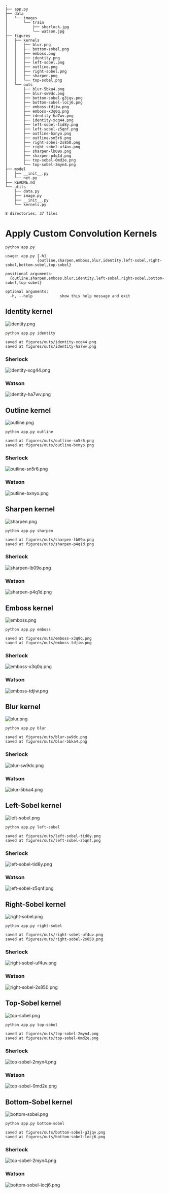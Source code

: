 ```text
.
├── app.py
├── data
│   └── images
│       └── train
│           ├── sherlock.jpg
│           └── watson.jpg
├── figures
│   ├── kernels
│   │   ├── blur.png
│   │   ├── bottom-sobel.png
│   │   ├── emboss.png
│   │   ├── identity.png
│   │   ├── left-sobel.png
│   │   ├── outline.png
│   │   ├── right-sobel.png
│   │   ├── sharpen.png
│   │   └── top-sobel.png
│   └── outs
│       ├── blur-5bka4.png
│       ├── blur-sw9dc.png
│       ├── bottom-sobel-g3jqv.png
│       ├── bottom-sobel-locj6.png
│       ├── emboss-tdjiw.png
│       ├── emboss-x3q0q.png
│       ├── identity-ha7wv.png
│       ├── identity-xcg44.png
│       ├── left-sobel-tid8y.png
│       ├── left-sobel-z5qnf.png
│       ├── outline-bxnyo.png
│       ├── outline-sn5r6.png
│       ├── right-sobel-2s850.png
│       ├── right-sobel-uf4uv.png
│       ├── sharpen-lb09o.png
│       ├── sharpen-p4q1d.png
│       ├── top-sobel-0md2e.png
│       └── top-sobel-2myn4.png
├── model
│   ├── __init__.py
│   └── net.py
├── README.md
└── utils
    ├── data.py
    ├── image.py
    ├── __init__.py
    └── kernels.py

8 directories, 37 files

```

# Apply Custom Convolution Kernels
```shell script
python app.py 
```
```text
usage: app.py [-h]
              {outline,sharpen,emboss,blur,identity,left-sobel,right-sobel,bottom-sobel,top-sobel}

positional arguments:
  {outline,sharpen,emboss,blur,identity,left-sobel,right-sobel,bottom-sobel,top-sobel}

optional arguments:
  -h, --help            show this help message and exit
```
## Identity kernel
![identity.png](figures/kernels/identity.png)

```shell script
python app.py identity
```
```text
saved at figures/outs/identity-xcg44.png
saved at figures/outs/identity-ha7wv.png
```

### Sherlock
![identity-xcg44.png](figures/outs/identity-xcg44.png)

### Watson
![identity-ha7wv.png](figures/outs/identity-ha7wv.png)




## Outline kernel
![outline.png](figures/kernels/outline.png)

```shell script
python app.py outline
```
```text
saved at figures/outs/outline-sn5r6.png
saved at figures/outs/outline-bxnyo.png
```

### Sherlock
![outline-sn5r6.png](figures/outs/outline-sn5r6.png)

### Watson
![outline-bxnyo.png](figures/outs/outline-bxnyo.png)




## Sharpen kernel
![sharpen.png](figures/kernels/sharpen.png)

```shell script
python app.py sharpen
```
```text
saved at figures/outs/sharpen-lb09o.png
saved at figures/outs/sharpen-p4q1d.png
```

### Sherlock
![sharpen-lb09o.png](figures/outs/sharpen-lb09o.png)

### Watson
![sharpen-p4q1d.png](figures/outs/sharpen-p4q1d.png)




## Emboss kernel
![emboss.png](figures/kernels/emboss.png)

```shell script
python app.py emboss
```
```text
saved at figures/outs/emboss-x3q0q.png
saved at figures/outs/emboss-tdjiw.png
```

### Sherlock
![emboss-x3q0q.png](figures/outs/emboss-x3q0q.png)

### Watson
![emboss-tdjiw.png](figures/outs/emboss-tdjiw.png)




## Blur kernel
![blur.png](figures/kernels/blur.png)

```shell script
python app.py blur
```
```text
saved at figures/outs/blur-sw9dc.png
saved at figures/outs/blur-5bka4.png
```

### Sherlock
![blur-sw9dc.png](figures/outs/blur-sw9dc.png)

### Watson
![blur-5bka4.png](figures/outs/blur-5bka4.png)




## Left-Sobel kernel
![left-sobel.png](figures/kernels/left-sobel.png)

```shell script
python app.py left-sobel
```
```text
saved at figures/outs/left-sobel-tid8y.png
saved at figures/outs/left-sobel-z5qnf.png
```

### Sherlock
![left-sobel-tid8y.png](figures/outs/left-sobel-tid8y.png)

### Watson
![left-sobel-z5qnf.png](figures/outs/left-sobel-z5qnf.png)




## Right-Sobel kernel
![right-sobel.png](figures/kernels/right-sobel.png)

```shell script
python app.py right-sobel
```
```text
saved at figures/outs/right-sobel-uf4uv.png
saved at figures/outs/right-sobel-2s850.png
```

### Sherlock
![right-sobel-uf4uv.png](figures/outs/right-sobel-uf4uv.png)

### Watson
![right-sobel-2s850.png](figures/outs/right-sobel-2s850.png)




## Top-Sobel kernel
![top-sobel.png](figures/kernels/top-sobel.png)

```shell script
python app.py top-sobel
```
```text
saved at figures/outs/top-sobel-2myn4.png
saved at figures/outs/top-sobel-0md2e.png
```

### Sherlock
![top-sobel-2myn4.png](figures/outs/top-sobel-2myn4.png)

### Watson
![top-sobel-0md2e.png](figures/outs/top-sobel-0md2e.png)




## Bottom-Sobel kernel
![bottom-sobel.png](figures/kernels/bottom-sobel.png)

```shell script
python app.py bottom-sobel
```
```text
saved at figures/outs/bottom-sobel-g3jqv.png
saved at figures/outs/bottom-sobel-locj6.png
```

### Sherlock
![top-sobel-2myn4.png](figures/outs/bottom-sobel-g3jqv.png)

### Watson
![bottom-sobel-locj6.png](figures/outs/bottom-sobel-locj6.png)